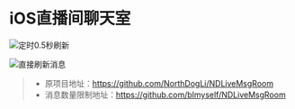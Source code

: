
# iOS直播间聊天室




![定时0.5秒刷新](https://github.com/NorthDogLi/NDLiveMsgRoom/blob/master/定时0.5秒刷新.gif)



![直接刷新消息](https://github.com/NorthDogLi/NDLiveMsgRoom/blob/master/直接刷新消息.gif)



> - 原项目地址：https://github.com/NorthDogLi/NDLiveMsgRoom
> - 消息数量限制地址：https://github.com/blmyself/NDLiveMsgRoom

